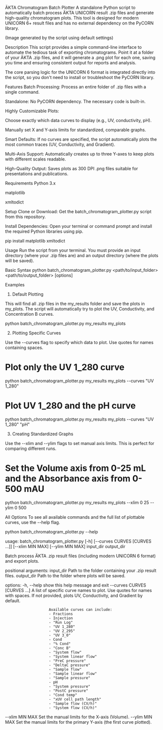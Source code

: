 ÄKTA Chromatogram Batch Plotter
A standalone Python script to automatically batch process ÄKTA UNICORN result .zip files and generate high-quality chromatogram plots. This tool is designed for modern UNICORN 6+ result files and has no external dependency on the PyCORN library.

(Image generated by the script using default settings)

Description
This script provides a simple command-line interface to automate the tedious task of exporting chromatograms. Point it at a folder of your ÄKTA .zip files, and it will generate a .png plot for each one, saving you time and ensuring consistent output for reports and analysis.

The core parsing logic for the UNICORN 6 format is integrated directly into the script, so you don't need to install or troubleshoot the PyCORN library.

Features
Batch Processing: Process an entire folder of .zip files with a single command.

Standalone: No PyCORN dependency. The necessary code is built-in.

Highly Customizable Plots:

Choose exactly which data curves to display (e.g., UV, conductivity, pH).

Manually set X and Y-axis limits for standardized, comparable graphs.

Smart Defaults: If no curves are specified, the script automatically plots the most common traces (UV, Conductivity, and Gradient).

Multi-Axis Support: Automatically creates up to three Y-axes to keep plots with different scales readable.

High-Quality Output: Saves plots as 300 DPI .png files suitable for presentations and publications.

Requirements
Python 3.x

matplotlib

xmltodict

Setup
Clone or Download: Get the batch_chromatogram_plotter.py script from this repository.

Install Dependencies: Open your terminal or command prompt and install the required Python libraries using pip.

pip install matplotlib xmltodict

Usage
Run the script from your terminal. You must provide an input directory (where your .zip files are) and an output directory (where the plots will be saved).

Basic Syntax
python batch_chromatogram_plotter.py <path/to/input_folder> <path/to/output_folder> [options]

Examples
1. Default Plotting

This will find all .zip files in the my_results folder and save the plots in my_plots. The script will automatically try to plot the UV, Conductivity, and Concentration B curves.

python batch_chromatogram_plotter.py my_results my_plots

2. Plotting Specific Curves

Use the --curves flag to specify which data to plot. Use quotes for names containing spaces.

# Plot only the UV 1_280 curve
python batch_chromatogram_plotter.py my_results my_plots --curves "UV 1_280"

# Plot UV 1_280 and the pH curve
python batch_chromatogram_plotter.py my_results my_plots --curves "UV 1_280" "pH"

3. Creating Standardized Graphs

Use the --xlim and --ylim flags to set manual axis limits. This is perfect for comparing different runs.

# Set the Volume axis from 0-25 mL and the Absorbance axis from 0-500 mAU
python batch_chromatogram_plotter.py my_results my_plots --xlim 0 25 --ylim 0 500

All Options
To see all available commands and the full list of plottable curves, use the --help flag.

python batch_chromatogram_plotter.py --help

usage: batch_chromatogram_plotter.py [-h] [--curves CURVES [CURVES ...]] [--xlim MIN MAX] [--ylim MIN MAX] input_dir output_dir

Batch process ÄKTA .zip result files (including modern UNICORN 6 format) and export plots.

positional arguments:
  input_dir             Path to the folder containing your .zip result files.
  output_dir            Path to the folder where plots will be saved.

options:
  -h, --help            show this help message and exit
  --curves CURVES [CURVES ...]
                        A list of specific curve names to plot. Use quotes for names with spaces.
                        If not provided, plots UV, Conductivity, and Gradient by default.

                        Available curves can include:
                        - Fractions
                        - Injection
                        - "Run Log"
                        - "UV 1_280"
                        - "UV 2_295"
                        - "UV 3_0"
                        - Cond
                        - "% Cond"
                        - "Conc B"
                        - "System flow"
                        - "System linear flow"
                        - "PreC pressure"
                        - "DeltaC pressure"
                        - "Sample flow"
                        - "Sample linear flow"
                        - "Sample pressure"
                        - pH
                        - "System pressure"
                        - "PostC pressure"
                        - "Cond temp"
                        - "xUV cell path length"
                        - "Sample flow (CV/h)"
                        - "System flow (CV/h)"

  --xlim MIN MAX        Set the manual limits for the X-axis (Volume).
  --ylim MIN MAX        Set the manual limits for the primary Y-axis (the first curve plotted).
